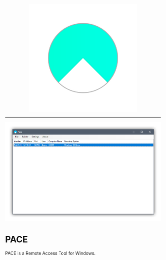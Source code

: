 <p align="center">
  <img src="pace-banner.png" height="350px">
</p>

---

![Pace Main Window](Screenshots/pace-screenshot-01.png)

# PACE
PACE is a Remote Access Tool for Windows.
